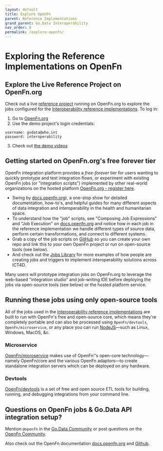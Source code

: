 ```yaml
---
layout: default
title: Explore OpenFn
parent: Reference Implementations
grand_parent: Go.Data Interoperability
nav_order: 8
permalink: /explore-openfn/
---
```


# Exploring the Reference Implementations on OpenFn

## Explore the Live Reference Project on OpenFn.org
Check out a live
  [reference project](https://www.openfn.org/projects/p5amme/jobs) running on
  OpenFn.org to explore the jobs configured for the [Interoperability reference implementations](https://worldhealthorganization.github.io/godata/interoperability-examples/). 
  To log in:
  1. Go to [OpenFn.org](https://www.openfn.org/projects/p5amme/jobs) 
  2. Use the demo project's login credentials: 
  ```
  username: godata@who.int
  password: interoperability
  ```
  3. Check out [the demo videos](https://worldhealthorganization.github.io/godata/interoperability-examples/)

## Getting started on OpenFn.org&apos;s free forever tier
OpenFn integration platform provides a *free-forever* tier for users wanting to quickly prototype and test integration flows, or experiment with existing OpenFn jobs (or "integration scripts") implemented by other real-world organizations on the hosted platform [OpenFn.org - register here](https://www.openfn.org/signup).

- Swing by [docs.openfn.org](https://docs.openfn.org)), a one-stop show for
  detailed documentation, how-to&apos;s, and helpful guides for many different
  aspects of data integration and interoperability in the health and
  humanitarian space.
- To understand how the "job" scripts, see "Composing Job Expressions" and "Job Execution" on
  [docs.openfn.org](https://docs.openfn.org) and notice how in each job in the
  reference implementation we handle different types of source data, perform
  certain transformations, and connect to different systems.
- Grab a copy of the job scripts on
  [GitHub](https://github.com/WorldHealthOrganization/godata/tree/master/interoperability-jobs)
  so you can create your own repo and link this to your own OpenFn project or run on open-source tools (see below). 
- And check out the [Jobs Library](https://docs.openfn.org/library) for more examples of
  how people are creating jobs and triggers to implement interoperability
  solutions across ICT4D.

Many users will prototype integration jobs on OpenFn.org to leverage the web-based "integration 
studio" and job-writing IDE before deploying the jobs via open-source tools (see below) or the hosted platform service.


## Running these jobs using only open-source tools

All of the jobs used in the [Interoperability reference implementations](https://worldhealthorganization.github.io/godata/interoperability-examples/) are built to run
with OpenFn's free and open-source core, which means they're completely portable
and can also be processed using `OpenFn/devtools`, `OpenFn/microservice`, or any
place you can run [NodeJS](https://nodejs.org/en/)—such as Linux, Windows,
MacOS, &c.

### Microservice

[OpenFn/microservice](https://openfn.github.io/microservice) makes use of
OpenFn&apos;'s open-core technology—namely OpenFn/core and the various OpenFn
adaptors—to create standalone integration servers which can be deployed on any
hardware.

### Devtools

[OpenFn/devtools](https://openfn.github.io/devtools/) is a set of free and open
source ETL tools for building, running, and debugging integrations from your
command line.

## Questions on OpenFn jobs & Go.Data API integration setup? 

Mention `@openfn` in the [Go.Data Community](https://community-godata.who.int/) or post questions on the [OpenFn Community](https://community.openfn.org/). 

Also check out the OpenFn documentation [docs.openfn.org](https://docs.openfn.org) and [Github](https://github.com/OpenFn). 
